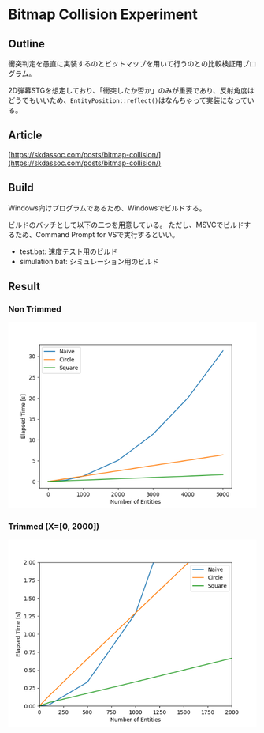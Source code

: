 # Bitmap Collision Experiment

## Outline

衝突判定を愚直に実装するのとビットマップを用いて行うのとの比較検証用プログラム。

2D弾幕STGを想定しており、「衝突したか否か」のみが重要であり、反射角度はどうでもいいため、`EntityPosition::reflect()`はなんちゃって実装になっている。

## Article

[https://skdassoc.com/posts/bitmap-collision/](https://skdassoc.com/posts/bitmap-collision/)

## Build

Windows向けプログラムであるため、Windowsでビルドする。

ビルドのバッチとして以下の二つを用意している。
ただし、MSVCでビルドするため、Command Prompt for VSで実行するといい。

- test.bat: 速度テスト用のビルド
- simulation.bat: シミュレーション用のビルド

## Result

### Non Trimmed

![non trimmed](img/graph-all.png?raw=true)

### Trimmed (X=[0, 2000])

![trimmed](img/graph-part.png?raw=true)
